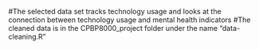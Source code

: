 #The selected data set tracks technology usage and looks at the connection between technology usage and mental health indicators 
#The cleaned data is in the CPBP8000\_project folder under the name “data-cleaning.R”
